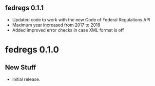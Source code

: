 ## fedregs 0.1.1

* Updated code to work with the new Code of Federal Regulations API
* Maximum year increased from 2017 to 2018
* Added improved error checks in case XML format is off 

# fedregs 0.1.0

## New Stuff

* Initial release.